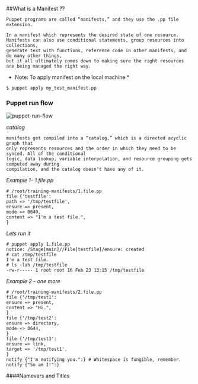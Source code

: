##What is a Manifest ??
```
Puppet programs are called “manifests,” and they use the .pp file extension.

In a manifest which represents the desired state of one resource.
Manifests can also use conditional statements, group resources into collections,
generate text with functions, reference code in other manifests, and do many other things,
but it all ultimately comes down to making sure the right resources are being managed the right way.
```
* Note: To apply manifest on the local machine *
```
$ puppet apply my_test_manifest.pp
```

### Puppet run flow
![puppet-run-flow](https://cloud.githubusercontent.com/assets/3624858/9242896/6fd1ef8c-41a6-11e5-93bb-e6ee32c7b013.png)

*catalog*
```
manifests get compiled into a “catalog,” which is a directed acyclic graph that
only represents resources and the order in which they need to be synced. All of the conditional
logic, data lookup, variable interpolation, and resource grouping gets computed away during
compilation, and the catalog doesnʼt have any of it.
```
*Example 1- 1.file.pp*
```
# /root/training-manifests/1.file.pp
file {'testfile':
path => '/tmp/testfile',
ensure => present,
mode => 0640,
content => "I'm a test file.",
}
```
*Lets run it*
```
# puppet apply 1.file.pp
notice: /Stage[main]//File[testfile]/ensure: created
# cat /tmp/testfile
I'm a test file.
# ls -lah /tmp/testfile
-rw-r----- 1 root root 16 Feb 23 13:15 /tmp/testfile
```
*Example 2 - one more*
```
# /root/training-manifests/2.file.pp
file {'/tmp/test1':
ensure => present,
content => "Hi.",
}
file {'/tmp/test2':
ensure => directory,
mode => 0644,
}
file {'/tmp/test3':
ensure => link,
target => '/tmp/test1',
}
notify {"I'm notifying you.":} # Whitespace is fungible, remember.
notify {"So am I!":}

```
####Namevars and Titles
